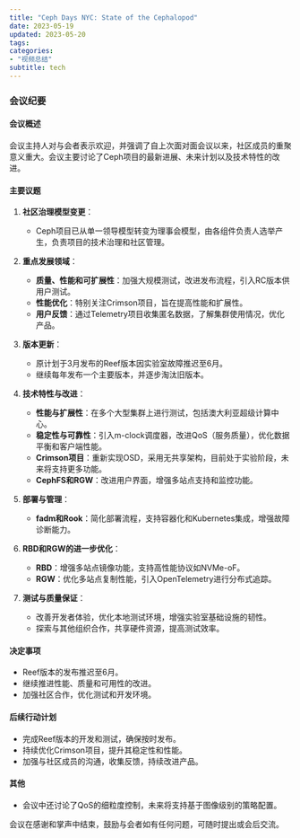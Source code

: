 ```yaml
---
title: "Ceph Days NYC: State of the Cephalopod"
date: 2023-05-19
updated: 2023-05-20
tags:
categories:
- "视频总结"
subtitle: tech
---
```



### 会议纪要

#### 会议概述
会议主持人对与会者表示欢迎，并强调了自上次面对面会议以来，社区成员的重聚意义重大。会议主要讨论了Ceph项目的最新进展、未来计划以及技术特性的改进。

#### 主要议题
1. **社区治理模型变更**：
   - Ceph项目已从单一领导模型转变为理事会模型，由各组件负责人选举产生，负责项目的技术治理和社区管理。

2. **重点发展领域**：
   - **质量、性能和可扩展性**：加强大规模测试，改进发布流程，引入RC版本供用户测试。
   - **性能优化**：特别关注Crimson项目，旨在提高性能和扩展性。
   - **用户反馈**：通过Telemetry项目收集匿名数据，了解集群使用情况，优化产品。

3. **版本更新**：
   - 原计划于3月发布的Reef版本因实验室故障推迟至6月。
   - 继续每年发布一个主要版本，并逐步淘汰旧版本。

4. **技术特性与改进**：
   - **性能与扩展性**：在多个大型集群上进行测试，包括澳大利亚超级计算中心。
   - **稳定性与可靠性**：引入m-clock调度器，改进QoS（服务质量），优化数据平衡和客户端性能。
   - **Crimson项目**：重新实现OSD，采用无共享架构，目前处于实验阶段，未来将支持更多功能。
   - **CephFS和RGW**：改进用户界面，增强多站点支持和监控功能。

5. **部署与管理**：
   - **fadm和Rook**：简化部署流程，支持容器化和Kubernetes集成，增强故障诊断能力。

6. **RBD和RGW的进一步优化**：
   - **RBD**：增强多站点镜像功能，支持高性能协议如NVMe-oF。
   - **RGW**：优化多站点复制性能，引入OpenTelemetry进行分布式追踪。

7. **测试与质量保证**：
   - 改善开发者体验，优化本地测试环境，增强实验室基础设施的韧性。
   - 探索与其他组织合作，共享硬件资源，提高测试效率。

#### 决定事项
- Reef版本的发布推迟至6月。
- 继续推进性能、质量和可用性的改进。
- 加强社区合作，优化测试和开发环境。

#### 后续行动计划
- 完成Reef版本的开发和测试，确保按时发布。
- 持续优化Crimson项目，提升其稳定性和性能。
- 加强与社区成员的沟通，收集反馈，持续改进产品。

#### 其他
- 会议中还讨论了QoS的细粒度控制，未来将支持基于图像级别的策略配置。

会议在感谢和掌声中结束，鼓励与会者如有任何问题，可随时提出或会后交流。